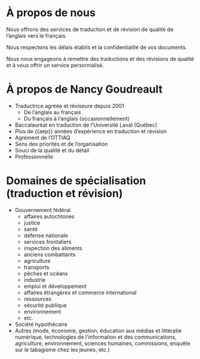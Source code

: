 # À propos de nous

Nous offrons des services de traduction et de révision de qualité de l’anglais vers le français.


Nous respectons les délais établis et la confidentialité de vos documents.


Nous nous engageons à remettre des traductions et des révisions de qualité et à vous offrir un service personnalisé.

# À propos de Nancy Goudreault

* Traductrice agréée et réviseure depuis 2001
  * De l’anglais au français
  * Du français à l’anglais (occasionnellement)
* Baccalauréat en traduction de l’Université Laval (Québec)
* Plus de {{aep}} années d’expérience en traduction et révision
* Agrément de l’OTTIAQ
* Sens des priorités et de l’organisation
* Souci de la qualité et du détail
* Professionnelle

# Domaines de spécialisation (traduction et révision)

* Gouvernement fédéral
  * affaires autochtones
  * justice
  * santé
  * défense nationale
  * services frontaliers
  * inspection des aliments
  * anciens combattants
  * agriculture
  * transports
  * pêches et océans
  * industrie
  * emploi et développement
  * affaires étrangères et commerce international
  * ressources
  * sécurité publique
  * environnement
  * etc.
* Société hypothécaire
* Autres (mode, économie, gestion, éducation aux médias et littératie numérique, technologies de l'information et des communications, agriculture, environnement, sciences humaines, commissions, enquête sur le tabagisme chez les jeunes, etc.)